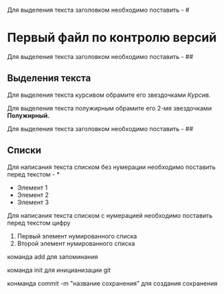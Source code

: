 Для выделения текста заголовком необходимо поставить - #

# Первый файл по контролю версий

Для выделения текста заголовком необходимо поставить - ##

## Выделения текста

Для выделения текста курсивом обрамите его звездочками *Курсив.*

Для выделения текста полужирным обрамите его 2-мя звездочками **Полужирный.**

Для выделения текста заголовком необходимо поставить - ##

## Списки

Для написания текста списком без нумерации необходимо поставить перед текстом - *

* Элемент 1
* Элемент 2
* Элемент 3

Для написания текста списком с нумерацией необходимо поставить перед текстом цифру

1. Первый элемент нумированного списка
2. Второй элемент нумированного списка

команда add для запоминания

команда init для иницианизации git

конманда commit -m "название сохранения" для создания сохранения